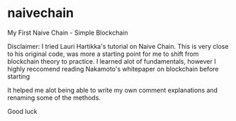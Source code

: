 # naivechain
My First Naive Chain - Simple Blockchain


Disclaimer: I tried Lauri Hartikka's tutorial on Naive Chain. This is very close to his original code,
was more a starting point for me to shift from blockchain theory to practice.
I learned alot of fundamentals, however I highly reccomend reading Nakamoto's whitepaper on blockchain before starting
 
 It helped me alot being able to write my own comment explanations and renaming some of the methods.
 
 Good luck
